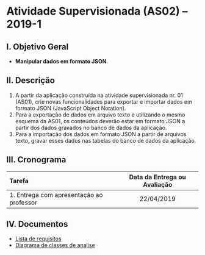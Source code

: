 # Atividade Supervisionada (AS02) – 2019-1

## I. Objetivo Geral

- **Manipular dados em formato JSON**.

## II. Descrição

1. A partir da aplicação construída na atividade supervisionada nr. 01 (AS01), crie novas funcionalidades para exportar e importar dados em formato JSON (JavaScript Object Notation).
2. Para a exportação de dados em arquivo texto e utilizando o mesmo esquema da AS01, os conteúdos deverão estar em formato JSON a partir dos dados gravados no banco de dados da aplicação.
3. Para a importação dos dados em formato JSON a partir de arquivos texto, gravar esses dados nas tabelas do banco de dados da aplicação.

## III. Cronograma

|Tarefa| Data da Entrega ou Avaliação|
|:---|:---:|
|1. Entrega com apresentação ao professor| 22/04/2019 |

## IV. Documentos
* [Lista de requisitos](1.Documentos/ListaRequisitos.md)
* [Diagrama de classes de analise](1.Documentos/Diagrama.md)

